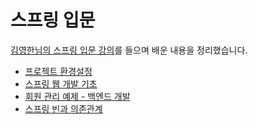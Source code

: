 # 스프링 입문

[김영한님의 스프링 입문 강의](https://inf.run/kfmg)를 들으며 배운 내용을 정리했습니다.

- [프로젝트 환경설정](01-project-configuration.md)
- [스프링 웹 개발 기초](02-basic-web-development.md)
- [회원 관리 예제 - 백엔드 개발](03-backend-practice-member.md)
- [스프링 빈과 의존관계](04-spring-bean-and-dependency.md)
